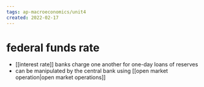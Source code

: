 ```yaml
---
tags: ap-macroeconomics/unit4 
created: 2022-02-17
---
```


# federal funds rate

- [[interest rate]] banks charge one another for one-day loans of reserves
- can be manipulated by the central bank using [[open market operation|open market operations]] 
